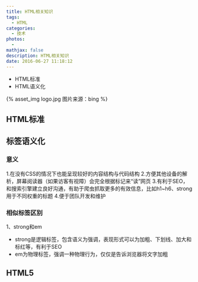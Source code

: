 ```yaml
---
title: HTML相关知识
tags:
  - HTML
categories:
  - 技术
photos:
  - 
mathjax: false
description: HTML相关知识
date: 2016-06-27 11:18:12
---
```


* HTML标准
* HTML语义化

{% asset_img logo.jpg 图片来源：bing %}

<!--more-->

## HTML标准


## 标签语义化

### 意义
1.在没有CSS的情况下也能呈现较好的内容结构与代码结构
2.方便其他设备的解析，屏幕阅读器（如果访客有视障）会完全根据标记来“读”网页
3.有利于SEO，和搜索引擎建立良好沟通，有助于爬虫抓取更多的有效信息，比如h1~h6、strong用于不同权重的标题
4.便于团队开发和维护

### 相似标签区别

1、strong和em

* strong是逻辑标签，包含语义为强调，表现形式可以为加粗、下划线、加大和标红等，有利于SEO
* em为物理标签，强调一种物理行为，仅仅是告诉浏览器将文字加粗

## HTML5